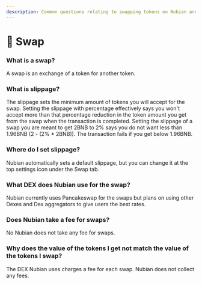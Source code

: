 ```yaml
---
description: Common questions relating to swapping tokens on Nubian are answered here.
---
```


# 🔄 Swap

### What is a swap?

A swap is an exchange of a token for another token.

### What is slippage?

The slippage sets the minimum amount of tokens you will accept for the swap. Setting the slippage with percentage effectively says you won't accept more than that percentage reduction in the token amount you get from the swap when the transaction is completed. Setting the slippage of a swap you are meant to get 2BNB to 2% says you do not want less than 1.96BNB (2 - (2% \* 2BNB)). The transaction fails if you get below 1.96BNB.

### Where do I set slippage?

Nubian automatically sets a default slippage, but you can change it at the top settings icon under the Swap tab.

### What DEX does Nubian use for the swap?

Nubian currently uses Pancakeswap for the swaps but plans on using other Dexes and Dex aggregators to give users the best rates.

### Does Nubian take a fee for swaps?

No Nubian does not take any fee for swaps.

### Why does the value of the tokens I get not match the value of the tokens I swap?

The DEX Nubian uses charges a fee for each swap. Nubian does not collect any fees.



